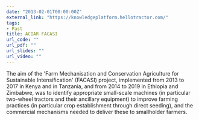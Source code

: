 ```yaml
---
date: "2013-02-01T00:00:00Z"
external_link: "https://knowledgeplatform.hellotractor.com/"
tags:
- Past
title: ACIAR FACASI
url_code: ""
url_pdf: ""
url_slides: ""
url_video: ""
---
```


The aim of the 'Farm Mechanisation and Conservation Agriculture for Sustainable Intensification' (FACASI) project, implemented from 2013 to 2017 in Kenya and in Tanzania, and from 2014 to 2019 in Ethiopia and Zimbabwe, was to identify appropriate small-scale machines (in particular two-wheel tractors and their ancillary equipment) to improve farming practices (in particular crop establishment through direct seeding), and the commercial mechanisms needed to deliver these to smallholder farmers.